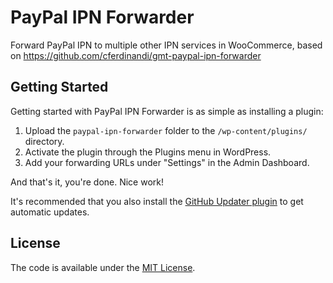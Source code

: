 # PayPal IPN Forwarder
Forward PayPal IPN to multiple other IPN services in WooCommerce, based on https://github.com/cferdinandi/gmt-paypal-ipn-forwarder


## Getting Started

Getting started with PayPal IPN Forwarder is as simple as installing a plugin:

1. Upload the `paypal-ipn-forwarder` folder to the `/wp-content/plugins/` directory.
2. Activate the plugin through the Plugins menu in WordPress.
3. Add your forwarding URLs under "Settings" in the Admin Dashboard.

And that's it, you're done. Nice work!

It's recommended that you also install the [GitHub Updater plugin](https://github.com/afragen/github-updater) to get automatic updates.


## License

The code is available under the [MIT License](LICENSE.md).
